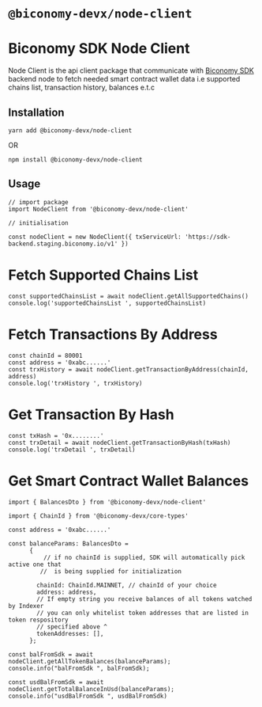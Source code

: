 # `@biconomy-devx/node-client`

# Biconomy SDK Node Client

Node Client is the api client package that communicate with [Biconomy SDK](https://github.com/bcnmy/biconomy-client-sdk) backend node to fetch needed smart contract wallet data i.e supported chains list, transaction history, balances e.t.c

## Installation

`yarn add @biconomy-devx/node-client`

OR

`npm install @biconomy-devx/node-client `

## Usage

```
// import package
import NodeClient from '@biconomy-devx/node-client'

// initialisation

const nodeClient = new NodeClient({ txServiceUrl: 'https://sdk-backend.staging.biconomy.io/v1' })
```

# Fetch Supported Chains List

```
const supportedChainsList = await nodeClient.getAllSupportedChains()
console.log('supportedChainsList ', supportedChainsList)
```

# Fetch Transactions By Address

```
const chainId = 80001
const address = '0xabc......'
const trxHistory = await nodeClient.getTransactionByAddress(chainId, address)
console.log('trxHistory ', trxHistory)
```

# Get Transaction By Hash

```
const txHash = '0x........'
const trxDetail = await nodeClient.getTransactionByHash(txHash)
console.log('trxDetail ', trxDetail)
```

# Get Smart Contract Wallet Balances

```
import { BalancesDto } from '@biconomy-devx/node-client'

import { ChainId } from '@biconomy-devx/core-types'

const address = '0xabc......'

const balanceParams: BalancesDto =
      {
          // if no chainId is supplied, SDK will automatically pick active one that
         //  is being supplied for initialization

        chainId: ChainId.MAINNET, // chainId of your choice
        address: address,
        // If empty string you receive balances of all tokens watched by Indexer
        // you can only whitelist token addresses that are listed in token respository
        // specified above ^
        tokenAddresses: [],
      };

const balFromSdk = await nodeClient.getAllTokenBalances(balanceParams);
console.info("balFromSdk ", balFromSdk);

const usdBalFromSdk = await nodeClient.getTotalBalanceInUsd(balanceParams);
console.info("usdBalFromSdk ", usdBalFromSdk)
```
